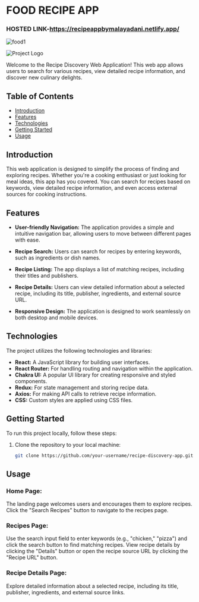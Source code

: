 # FOOD RECIPE APP
### HOSTED LINK-https://recipeappbymalayadani.netlify.app/

![food1](https://github.com/malayadaniGIT/REACTJS_MCT--FOOD_RECIPE_APP/assets/109133343/87004ca8-4192-48f3-bfa3-df44eab78fd0)

![Project Logo](https://food2forks.netlify.app/static/media/logo.cc3fff7e.svg)

Welcome to the Recipe Discovery Web Application! This web app allows users to search for various recipes, view detailed recipe information, and discover new culinary delights.

## Table of Contents

- [Introduction](#introduction)
- [Features](#features)
- [Technologies](#technologies)
- [Getting Started](#getting-started)
- [Usage](#usage)


## Introduction

This web application is designed to simplify the process of finding and exploring recipes. Whether you're a cooking enthusiast or just looking for meal ideas, this app has you covered. You can search for recipes based on keywords, view detailed recipe information, and even access external sources for cooking instructions.

## Features

- **User-friendly Navigation:** The application provides a simple and intuitive navigation bar, allowing users to move between different pages with ease.

- **Recipe Search:** Users can search for recipes by entering keywords, such as ingredients or dish names.

- **Recipe Listing:** The app displays a list of matching recipes, including their titles and publishers.

- **Recipe Details:** Users can view detailed information about a selected recipe, including its title, publisher, ingredients, and external source URL.

- **Responsive Design:** The application is designed to work seamlessly on both desktop and mobile devices.

## Technologies

The project utilizes the following technologies and libraries:

- **React:**   A JavaScript library for building user interfaces.
- **React Router:** For handling routing and navigation within the application.
- **Chakra UI:**  A popular UI library for creating responsive and styled components.
- **Redux:** For state management and storing recipe data.
- **Axios:** For making API calls to retrieve recipe information.
- **CSS:** Custom styles are applied using CSS files.

## Getting Started

To run this project locally, follow these steps:

1. Clone the repository to your local machine:

   ```bash
   git clone https://github.com/your-username/recipe-discovery-app.git
## Usage
### Home Page: 
The landing page welcomes users and encourages them to explore recipes. Click the "Search Recipes" button to navigate to the recipes page.

### Recipes Page:
Use the search input field to enter keywords (e.g., "chicken," "pizza") and click the search button to find matching recipes. View recipe details by clicking the "Details" button or open the recipe source URL by clicking the "Recipe URL" button.

### Recipe Details Page:
Explore detailed information about a selected recipe, including its title, publisher, ingredients, and external source links.

